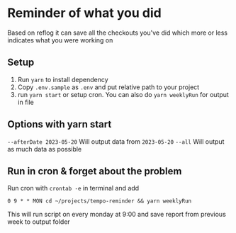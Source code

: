# Reminder of what you did
Based on reflog it can save all the checkouts you've did which more or less indicates what you were working on 

## Setup
1. Run `yarn` to install dependency
2. Copy `.env.sample` as `.env` and put relative path to your project
3. run `yarn start` or setup cron. You can also do `yarn weeklyRun` for output in file

## Options with yarn start
`--afterDate 2023-05-20` Will output data from `2023-05-20`
`--all` Will output as much data as possible

## Run in cron & forget about the problem
Run cron with `crontab -e` in terminal and add

```
0 9 * * MON cd ~/projects/tempo-reminder && yarn weeklyRun
```

This will run script on every monday at 9:00 and save report from previous week to output folder